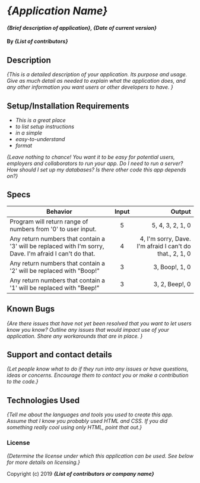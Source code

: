 # _{Application Name}_

#### _{Brief description of application}, {Date of current version}_

#### By _**{List of contributors}**_

## Description

_{This is a detailed description of your application. Its purpose and usage.  Give as much detail as needed to explain what the application does, and any other information you want users or other developers to have. }_

## Setup/Installation Requirements

* _This is a great place_
* _to list setup instructions_
* _in a simple_
* _easy-to-understand_
* _format_

_{Leave nothing to chance! You want it to be easy for potential users, employers and collaborators to run your app. Do I need to run a server? How should I set up my databases? Is there other code this app depends on?}_

## Specs
| Behavior | Input | Output |
| ------------- |:-------------:| -----:|
| Program will return range of numbers from '0' to user input. | 5 | 5, 4, 3, 2, 1, 0 |
| Any return numbers that contain a '3' will be replaced with I'm sorry, Dave. I'm afraid I can't do that.| 4 | 4, I'm sorry, Dave. I'm afraid I can't do that., 2, 1, 0 |
| Any return numbers that contain a '2' will be replaced with "Boop!"| 3 | 3, Boop!, 1, 0 |
| Any return numbers that contain a '1' will be replaced with "Beep!" | 3 | 3, 2, Beep!, 0 |


## Known Bugs

_{Are there issues that have not yet been resolved that you want to let users know you know?  Outline any issues that would impact use of your application.  Share any workarounds that are in place. }_

## Support and contact details

_{Let people know what to do if they run into any issues or have questions, ideas or concerns.  Encourage them to contact you or make a contribution to the code.}_

## Technologies Used

_{Tell me about the languages and tools you used to create this app. Assume that I know you probably used HTML and CSS. If you did something really cool using only HTML, point that out.}_

### License

*{Determine the license under which this application can be used.  See below for more details on licensing.}*

Copyright (c) 2019 **_{List of contributors or company name}_**
